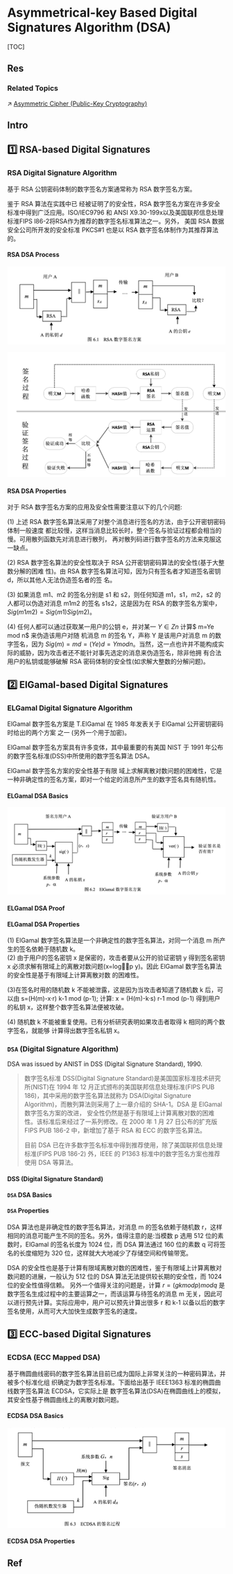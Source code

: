 # Asymmetrical-key Based Digital Signatures Algorithm (DSA)

[TOC]



## Res
### Related Topics
↗ [Asymmetric Cipher (Public-Key Cryptography)](../../../📌%20Asymmetric%20Cipher%20(Public-Key%20Cryptography)/Asymmetric%20Cipher%20(Public-Key%20Cryptography).md)



## Intro



## 1️⃣ RSA-based Digital Signatures
### RSA Digital Signature Algorithm
基于 RSA 公钥密码体制的数字签名方案通常称为 RSA 数字签名方案。

鉴于 RSA 算法在实践中已 经被证明了的安全性，RSA 数字签名方案在许多安全标准中得到广泛应用。ISO/IEC9796 和 ANSI X9.30-199x以及美国联邦信息处理标淮FIPS l86-2将RSA作为推荐的数字签名标准算法之一。另外， 美国 RSA 数据安全公司所开发的安全标准 PKCS#1 也是以 RSA 数字签名体制作为其推荐算法的。

#### RSA DSA Process
![](../../../../../../../../Assets/Pics/Screenshot%202023-05-10%20at%204.14.04%20PM.png)

![](../../../../../../../../Assets/Pics/Screenshot%202023-10-30%20at%209.03.25AM.png)

#### RSA DSA Properties
对于 RSA 数字签名方案的应用及安全性需要注意以下的几个问题:

(1) 上述 RSA 数字签名算法采用了对整个消息进行签名的方法，由于公开密钥密码体制一般速度 都比较慢，这样当消息比较长时，整个签名与验证过程都会相当的慢。可用散列函数先对消息进行散列， 再对散列码进行数字签名的方法来克服这一缺点。

(2) RSA 数字签名算法的安全性取决于 RSA 公开密钥密码算法的安全性(基于大整数分解的困难 性)。由 RSA 数字签名算法可知，因为只有签名者才知道签名密钥 d，所以其他人无法伪造签名者的签 名。

(3) 如果消息 m1、m2 的签名分别是 s1 和 s2，则任何知道 m1，s1，m2，s2 的人都可以伪造对消息 m1m2 的签名 s1s2，这是因为在 RSA 的数字签名方案中，$Sig(m1m2) = Sig(m1)Sig(m2)$。

(4) 任何人都可以通过获取某一用户的公钥 e，并对某一 $Y∈Zn$ 计算$ m=Ye mod n$ 来伪造该用户对随 机消息 m 的签名 Y，声称 Y 是该用户对消息 m 的数字签名，因为 $Sig(m)= md =( Y e) d =Y mod n$。当然，这一点也许并不能构成实际的威胁，因为攻击者还不能针对事先选定的消息来伪造签名，除非他拥 有合法用户的私钥或能够破解 RSA 密码体制的安全性(如求解大整数的分解问题)。



## 2️⃣ ElGamal-based Digital Signatures
### ELGamal Digital Signature Algorithm
ElGamal 数字签名方案是 T.ElGamal 在 1985 年发表关于 ElGamal 公开密钥密码时给出的两个方案 之一 (另外一个用于加密)。

ElGamal 数字签名方案具有许多变体，其中最重要的有美国 NIST 于 1991 年公布的数字签名标准(DSS)中所使用的数字签名算法 DSA。

ElGamal 数字签名方案的安全性基于有限 域上求解离散对数问题的困难性，它是一种非确定性的签名方案，即对一个给定的消息所产生的数字签名具有随机性。

#### ELGamal DSA Basics
![](../../../../../../../../Assets/Pics/Screenshot%202023-05-10%20at%204.14.18%20PM.png)

#### ELGamal DSA Proof


#### ELGamal DSA Properties
(1) ElGamal 数字签名算法是一个非确定性的数字签名算法，对同一个消息 m 所产生的签名依赖于随机数 k。  
(2) 由于用户的签名密钥 x 是保密的，攻击者要从公开的验证密钥 y 得到签名密钥 x 必须求解有限域上的离散对数问题(x=log，p y)。因此 ElGamal 数字签名算法的安全性是基于有限域上计算离散对数 的困难性。

(3)在签名时用的随机数 k 不能被泄露，这是因为当攻击者知道了随机数 k 后，可以由 s=(H(m)-x·r) k-1 mod (p-1); 计算: x = (H(m)-k·s) r-1 mod (p-1) 得到用户的私钥 x，这样整个数字签名算法便被攻破。

(4) 随机数 k 不能被重复使用。已有分析研究表明如果攻击者取得 k 相同的两个数字签名，就能够 计算得出数字签名私钥 x。


### `DSA` (Digital Signature Algorithm)
DSA was issued by ANIST in DSS (Digital Signature Standard), 1990.

> 数字签名标准 DSS(Digital Signature Standard)是美国国家标准技术研究所(NIST)在 1994 年 12 月正式颁布的美国联邦信息处理标准(FIPS PUB 186)，其中采用的数字签名算法就称为 DSA(Digital Signature Algorithm)，而散列算法则采用了上一章介绍的 SHA-1。DSA 是 ElGamal 数字签名方案的改进， 安全性仍然是基于有限域上计算离散对数的困难性。该标准后来经过了一系列修改。在 2000 年 1 月 27 日公布的扩充版 FIPS PUB 186-2 中，新增加了基于 RSA 和 ECC 的数字签名算法。
> 
> 目前 DSA 已在许多数字签名标准中得到推荐使用，除了美国联邦信息处理标准(FIPS PUB 186-2) 外，IEEE 的 P1363 标准中的数字签名方案也推荐使用 DSA 等算法。


#### DSS (Digital Signature Standard)


#### `DSA` DSA Basics


#### `DSA` Properties
DSA 算法也是非确定性的数字签名算法，对消息 m 的签名依赖于随机数 r，这样相同的消息可能产生不同的签名。另外，值得注意的是:当模数 p 选用 512 位的素数时，ElGamal 的签名长度为 1024 位，而 DSA 算法通过 160 位的素数 q 可将签名的长度缩短为 320 位，这样就大大地减少了存储空间和传输带宽。

DSA 的安全性也是基于计算有限域离散对数的困难性，鉴于有限域上计算离散对数问题的进展，一般认为 512 位的 DSA 算法无法提供较长期的安全性，而 1024 位的安全性值得信赖。 另外一个值得关注的问题是，计算 $r=(gk mod p) mod q$ 是数字签名生成过程中的主要运算之一，而该运算与待签名的消息 m 无关，因此可以进行预先计算。实际应用中，用户可以预先计算出很多 r 和 k-1 以备以后的数字签名使用，从而可大大加快生成数字签名的速度。



## 3️⃣ ECC-based Digital Signatures
### ECDSA (ECC Mapped DSA)
基于椭圆曲线密码的数字签名算法目前已成为国际上非常关注的一种密码算法，并被多个标准化组 织确定为数字签名标准。下面给出基于 IEEE1363 标准的椭圆曲线数字签名算法 ECDSA，它实际上是 数字签名算法(DSA)在椭圆曲线上的模拟，其安全性基于椭圆曲线上的离散对数问题。

#### ECDSA DSA Basics
![](../../../../../../../../Assets/Pics/Screenshot%202023-05-10%20at%204.18.05%20PM.png)


#### ECDSA DSA Properties







## Ref

